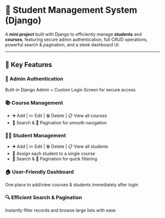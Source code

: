 # 📘 Student Management System (Django)

A **mini project** built with Django to efficiently manage **students** and **courses**, featuring secure admin authentication, full CRUD operations, powerful search & pagination, and a sleek dashboard UI.

---

## 🚀 Key Features

### 🔐 Admin Authentication  
Built-in Django Admin + Custom Login Screen for secure access

### 📚 Course Management  
- ➕ Add | ✏️ Edit | 🗑️ Delete | 📋 View all courses  
- 🔎 Search & 📄 Pagination for smooth navigation

### 👩‍🎓 Student Management  
- ➕ Add | ✏️ Edit | 🗑️ Delete | 📋 View all students  
- 🎯 Assign each student to a single course  
- 🔎 Search & 📄 Pagination for quick filtering

### 🏠 User-Friendly Dashboard  
One place to add/view courses & students immediately after login

### 🔍 Efficient Search & Pagination  
Instantly filter records and browse large lists with ease
